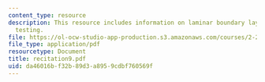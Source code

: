 ```yaml
---
content_type: resource
description: This resource includes information on laminar boundary layers, and model
  testing.
file: https://ol-ocw-studio-app-production.s3.amazonaws.com/courses/2-20-marine-hydrodynamics-13-021-spring-2005/da46016bf32b89d3a8959cdbf760569f_recitation9.pdf
file_type: application/pdf
resourcetype: Document
title: recitation9.pdf
uid: da46016b-f32b-89d3-a895-9cdbf760569f
---
```

